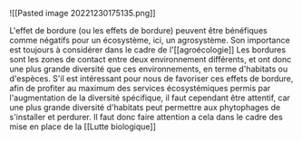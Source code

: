 ![[Pasted image 20221230175135.png]]

L'effet de bordure (ou les effets de bordure) peuvent être bénéfiques comme négatifs pour un écosystème, ici, un agrosystème.
Son importance est toujours à considérer dans le cadre de l'[[agroécologie]]
Les bordures sont les zones de contact entre deux environnement différents, et ont donc une plus grande diversité que ces environnements, en terme d'habitats ou d'espèces.
S'il est intéressant pour nous de favoriser ces effets de bordure, afin de profiter au maximum des services écosystémiques permis par l'augmentation de la diversité spécifique, il faut cependant être attentif, car une plus grande diversité d'habitats peut permettre aux phytophages de s'installer et perdurer.
Il faut donc faire attention a cela dans le cadre des mise en place de la [[Lutte biologique]]
